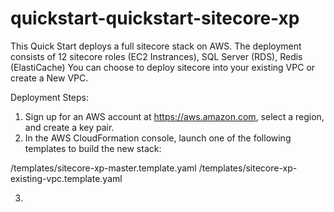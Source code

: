 # quickstart-quickstart-sitecore-xp

This Quick Start deploys a full sitecore stack on AWS. The deployment consists of 12 sitecore roles (EC2 Instrances), SQL Server (RDS), Redis (ElastiCache)
You can choose to deploy sitecore into your existing VPC or create a New VPC.

Deployment Steps:

1. Sign up for an AWS account at https://aws.amazon.com, select a region, and create a key pair.
2. In the AWS CloudFormation console, launch one of the following templates to build the new stack:

/templates/sitecore-xp-master.template.yaml
/templates/sitecore-xp-existing-vpc.template.yaml

3. 